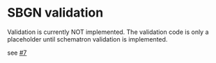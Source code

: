 # SBGN validation
Validation is currently NOT implemented.
The validation code is only a placeholder until
schematron validation is implemented.

see [#7](https://github.com/matthiaskoenig/libsbgn-python/issues/7)